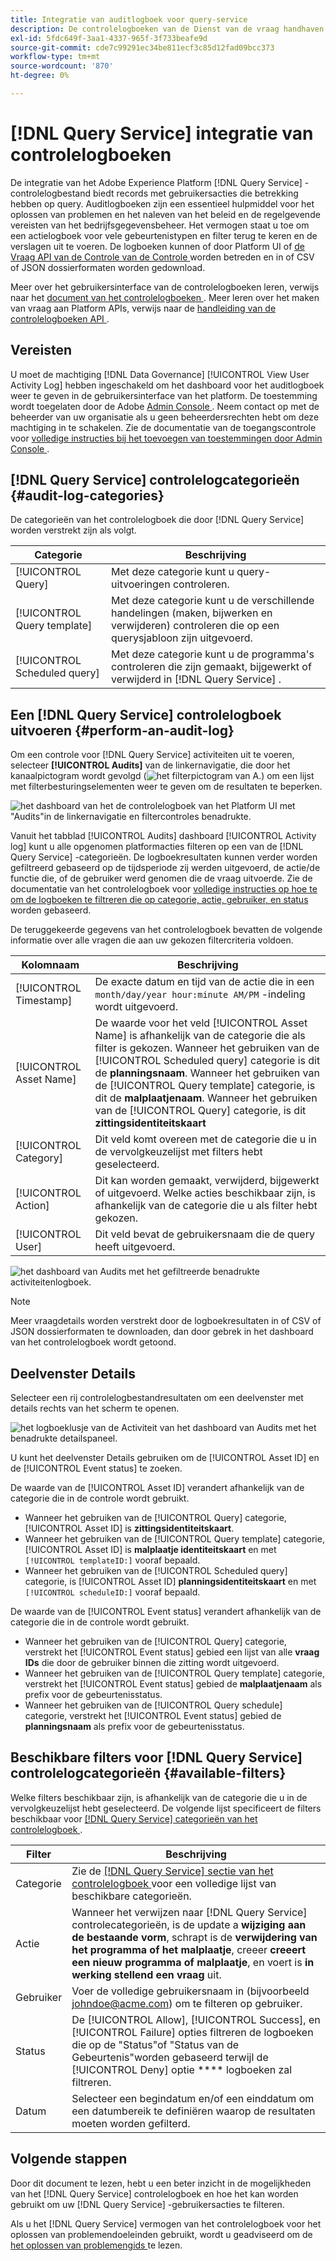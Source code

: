 ```yaml
---
title: Integratie van auditlogboek voor query-service
description: De controlelogboeken van de Dienst van de vraag handhaven verslagen voor diverse gebruikersacties om een controletraject voor het oplossen van problemenkwesties te vormen of het naleven van het beleid van het collectieve gegevensbeheer en regelgevende vereisten. Dit leerprogramma verstrekt een overzicht van de eigenschappen van het controlelogboek specifiek voor de Dienst van de Vraag.
exl-id: 5fdc649f-3aa1-4337-965f-3f733beafe9d
source-git-commit: cde7c99291ec34be811ecf3c85d12fad09bcc373
workflow-type: tm+mt
source-wordcount: '870'
ht-degree: 0%

---
```


# [!DNL Query Service] integratie van controlelogboeken

De integratie van het Adobe Experience Platform [!DNL Query Service] -controlelogbestand biedt records met gebruikersacties die betrekking hebben op query. Auditlogboeken zijn een essentieel hulpmiddel voor het oplossen van problemen en het naleven van het beleid en de regelgevende vereisten van het bedrijfsgegevensbeheer. Het vermogen staat u toe om een actielogboek voor vele gebeurtenistypen en filter terug te keren en de verslagen uit te voeren. De logboeken kunnen of door Platform UI of [ de Vraag API van de Controle van de Controle ](https://www.adobe.io/experience-platform-apis/references/audit-query/) worden betreden en in of CSV of JSON dossierformaten worden gedownload.

Meer over het gebruikersinterface van de controlelogboeken leren, verwijs naar het [ document van het controlelogboeken ](../../landing/governance-privacy-security/audit-logs/overview.md). Meer leren over het maken van vraag aan Platform APIs, verwijs naar de [ handleiding van de controlelogboeken API ](../../landing/api-guide.md).

## Vereisten

U moet de machtiging [!DNL Data Governance] [!UICONTROL View User Activity Log] hebben ingeschakeld om het dashboard voor het auditlogboek weer te geven in de gebruikersinterface van het platform. De toestemming wordt toegelaten door de Adobe [ Admin Console ](https://adminconsole.adobe.com/). Neem contact op met de beheerder van uw organisatie als u geen beheerdersrechten hebt om deze machtiging in te schakelen. Zie de documentatie van de toegangscontrole voor [ volledige instructies bij het toevoegen van toestemmingen door Admin Console ](../../access-control/home.md).

## [!DNL Query Service] controlelogcategorieën {#audit-log-categories}

De categorieën van het controlelogboek die door [!DNL Query Service] worden verstrekt zijn als volgt.

| Categorie | Beschrijving |
|---|---|
| [!UICONTROL Query] | Met deze categorie kunt u query-uitvoeringen controleren. |
| [!UICONTROL Query template] | Met deze categorie kunt u de verschillende handelingen (maken, bijwerken en verwijderen) controleren die op een querysjabloon zijn uitgevoerd. |
| [!UICONTROL Scheduled query] | Met deze categorie kunt u de programma&#39;s controleren die zijn gemaakt, bijgewerkt of verwijderd in [!DNL Query Service] . |

## Een [!DNL Query Service] controlelogboek uitvoeren {#perform-an-audit-log}

Om een controle voor [!DNL Query Service] activiteiten uit te voeren, selecteer **[!UICONTROL Audits]** van de linkernavigatie, die door het kanaalpictogram wordt gevolgd (![ het filterpictogram van A.](../images/audit-log/filter.png)) om een lijst met filterbesturingselementen weer te geven om de resultaten te beperken.

![ het dashboard van het de controlelogboek van het Platform UI met &quot;Audits&quot;in de linkernavigatie en filtercontroles benadrukte.](../images/audit-log/filter-controls.png)

Vanuit het tabblad [!UICONTROL Audits] dashboard [!UICONTROL Activity log] kunt u alle opgenomen platformacties filteren op een van de [!DNL Query Service] -categorieën. De logboekresultaten kunnen verder worden gefiltreerd gebaseerd op de tijdsperiode zij werden uitgevoerd, de actie/de functie die, of de gebruiker werd genomen die de vraag uitvoerde. Zie de documentatie van het controlelogboek voor [ volledige instructies op hoe te om de logboeken te filtreren die op categorie, actie, gebruiker, en status ](../../landing/governance-privacy-security/audit-logs/overview.md#managing-audit-logs-in-the-ui) worden gebaseerd.

De teruggekeerde gegevens van het controlelogboek bevatten de volgende informatie over alle vragen die aan uw gekozen filtercriteria voldoen.

| Kolomnaam | Beschrijving |
|---|---|
| [!UICONTROL Timestamp] | De exacte datum en tijd van de actie die in een `month/day/year hour:minute AM/PM` -indeling wordt uitgevoerd. |
| [!UICONTROL Asset Name] | De waarde voor het veld [!UICONTROL Asset Name] is afhankelijk van de categorie die als filter is gekozen. Wanneer het gebruiken van de [!UICONTROL Scheduled query] categorie is dit de **planningsnaam**. Wanneer het gebruiken van de [!UICONTROL Query template] categorie, is dit de **malplaatjenaam**. Wanneer het gebruiken van de [!UICONTROL Query] categorie, is dit **zittingsidentiteitskaart** |
| [!UICONTROL Category] | Dit veld komt overeen met de categorie die u in de vervolgkeuzelijst met filters hebt geselecteerd. |
| [!UICONTROL Action] | Dit kan worden gemaakt, verwijderd, bijgewerkt of uitgevoerd. Welke acties beschikbaar zijn, is afhankelijk van de categorie die u als filter hebt gekozen. |
| [!UICONTROL User] | Dit veld bevat de gebruikersnaam die de query heeft uitgevoerd. |

![ het dashboard van Audits met het gefiltreerde benadrukte activiteitenlogboek.](../images/audit-log/filtered-activity.png)

>[!NOTE]
>
>Meer vraagdetails worden verstrekt door de logboekresultaten in of CSV of JSON dossierformaten te downloaden, dan door gebrek in het dashboard van het controlelogboek wordt getoond.

## Deelvenster Details

Selecteer een rij controlelogbestandresultaten om een deelvenster met details rechts van het scherm te openen.

![ het logboeklusje van de Activiteit van het dashboard van Audits met het benadrukte detailspaneel.](../images/audit-log/details-panel.png)

U kunt het deelvenster Details gebruiken om de [!UICONTROL Asset ID] en de [!UICONTROL Event status] te zoeken.

De waarde van de [!UICONTROL Asset ID] verandert afhankelijk van de categorie die in de controle wordt gebruikt.

* Wanneer het gebruiken van de [!UICONTROL Query] categorie, [!UICONTROL Asset ID] is **zittingsidentiteitskaart**.
* Wanneer het gebruiken van de [!UICONTROL Query template] categorie, [!UICONTROL Asset ID] is **malplaatje identiteitskaart** en met `[!UICONTROL templateID:]` vooraf bepaald.
* Wanneer het gebruiken van de [!UICONTROL Scheduled query] categorie, is [!UICONTROL Asset ID] **planningsidentiteitskaart** en met `[!UICONTROL scheduleID:]` vooraf bepaald.

De waarde van de [!UICONTROL Event status] verandert afhankelijk van de categorie die in de controle wordt gebruikt.

* Wanneer het gebruiken van de [!UICONTROL Query] categorie, verstrekt het [!UICONTROL Event status] gebied een lijst van alle **vraag IDs** die door de gebruiker binnen die zitting wordt uitgevoerd.
* Wanneer het gebruiken van de [!UICONTROL Query template] categorie, verstrekt het [!UICONTROL Event status] gebied de **malplaatjenaam** als prefix voor de gebeurtenisstatus.
* Wanneer het gebruiken van de [!UICONTROL Query schedule] categorie, verstrekt het [!UICONTROL Event status] gebied de **planningsnaam** als prefix voor de gebeurtenisstatus.

## Beschikbare filters voor [!DNL Query Service] controlelogcategorieën {#available-filters}

Welke filters beschikbaar zijn, is afhankelijk van de categorie die u in de vervolgkeuzelijst hebt geselecteerd. De volgende lijst specificeert de filters beschikbaar voor [[!DNL Query Service]  categorieën van het controlelogboek ](#audit-log-categories).

| Filter | Beschrijving |
|---|---|
| Categorie | Zie de [[!DNL Query Service]  sectie van het controlelogboek ](#audit-log-categories) voor een volledige lijst van beschikbare categorieën. |
| Actie | Wanneer het verwijzen naar [!DNL Query Service] controlecategorieën, is de update a **wijziging aan de bestaande vorm**, schrapt is de **verwijdering van het programma of het malplaatje**, creeer **creeert een nieuw programma of malplaatje**, en voert is **in werking stellend een vraag** uit. |
| Gebruiker | Voer de volledige gebruikersnaam in (bijvoorbeeld johndoe@acme.com) om te filteren op gebruiker. |
| Status | De [!UICONTROL Allow], [!UICONTROL Success], en [!UICONTROL Failure] opties filtreren de logboeken die op de &quot;Status&quot;of &quot;Status van de Gebeurtenis&quot;worden gebaseerd terwijl de [!UICONTROL Deny] optie **** logboeken zal filtreren. |
| Datum | Selecteer een begindatum en/of een einddatum om een datumbereik te definiëren waarop de resultaten moeten worden gefilterd. |

## Volgende stappen

Door dit document te lezen, hebt u een beter inzicht in de mogelijkheden van het [!DNL Query Service] controlelogboek en hoe het kan worden gebruikt om uw [!DNL Query Service] -gebruikersacties te filteren.

Als u het [!DNL Query Service] vermogen van het controlelogboek voor het oplossen van problemendoeleinden gebruikt, wordt u geadviseerd om de [ het oplossen van problemengids ](../troubleshooting-guide.md) te lezen.
